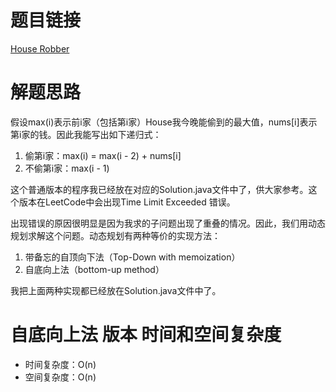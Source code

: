 # 题目链接

[House Robber](https://leetcode.com/problems/house-robber/)

# 解题思路

假设max(i)表示前i家（包括第i家）House我今晚能偷到的最大值，nums[i]表示第i家的钱。因此我能写出如下递归式：

1. 偷第i家：max(i) = max(i - 2) + nums[i]
2. 不偷第i家：max(i - 1)

这个普通版本的程序我已经放在对应的Solution.java文件中了，供大家参考。这个版本在LeetCode中会出现Time Limit Exceeded 错误。

出现错误的原因很明显是因为我求的子问题出现了重叠的情况。因此，我们用动态规划求解这个问题。动态规划有两种等价的实现方法：

1. 带备忘的自顶向下法（Top-Down with memoization）
2. 自底向上法（bottom-up method）

我把上面两种实现都已经放在Solution.java文件中了。

# 自底向上法 版本 时间和空间复杂度

- 时间复杂度：O(n)
- 空间复杂度：O(n)
